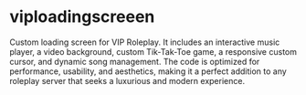 # viploadingscreeen
Custom loading screen for VIP Roleplay. It includes an interactive music player, a video background, custom Tik-Tak-Toe game, a responsive custom cursor, and dynamic song management. The code is optimized for performance, usability, and aesthetics, making it a perfect addition to any roleplay server that seeks a luxurious and modern experience.

